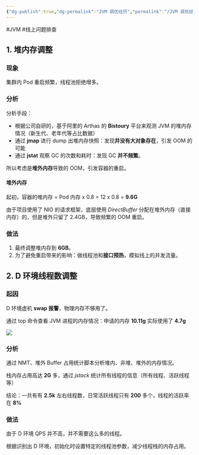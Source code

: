 ```yaml
---
{"dg-publish":true,"dg-permalink":"JVM 调优经历","permalink":"/JVM 调优经历/"}
---
```



#JVM #线上问题排查 

## 1. 堆内存调整

### 现象

集群内 Pod 重启频繁，线程池拒绝增多。

### 分析

分析手段：
- 根据公司自研的，基于阿里的 Arthas 的 **Bistoury** 平台来观测 JVM 的堆内存情况（新生代、老年代等占比数据）
- 通过 **jmap** 进行 dump 出堆内存快照：发现**并没有大对象存在**，引发 OOM 的可能
- 通过 **jstat** 观察 GC 的次数和耗时：发现 GC **并不频繁**。

所以考虑是**堆外内存**导致的 OOM，引发容器的重启。

#### 堆外内存

起初，容器的堆内存 = Pod 内存 x 0.8 = 12 x 0.8 = **9.6G**

由于项目使用了 NIO 的请求框架，底层使用 *DirectBuffer* 分配在堆外内存（直接内存）的，但是堆外只留了 2.4GB，导致频繁的 OOM 重启。

### 做法

1. 最终调整堆内存到 **6GB**。
2. 为了避免重启带来的影响：做线程池和**接口预热**，模拟线上的并发流量。

## 2. D 环境线程数调整

### 起因

D 环境虚机 **swap 报警**，物理内存不够用了。

通过 top 命令查看 JVM 进程的内存情况：申请的内存 **10.11g** 实际使用了 **4.7g**  

![](/img/user/attachments/images/image2021-4-21_20-20-20.png)

### 分析

通过 NMT、堆外 Buffer 占用统计脚本分析堆内、非堆、堆外的内存情况。

栈内存占用高达 **2G** 多，通过 *jstack* 统计所有线程的信息（所有线程、活跃线程等）

结论：一共有有 **2.5k** 左右线程数，日常活跃线程只有 **200** 多个，线程的活跃率在 **8%**

### 做法

由于 D 环境 QPS 并不高，并不需要这么多的线程。

根据识别出 D 环境，初始化时设置特定的线程池参数，减少线程栈的内存占用。